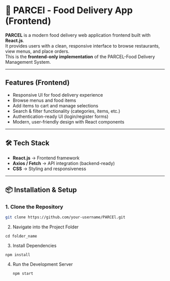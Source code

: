 # 🍴 PARCEl - Food Delivery App (Frontend)

**PARCEL** is a modern food delivery web application frontend built with **React.js**.  
It provides users with a clean, responsive interface to browse restaurants, view menus, and place orders.  
This is the **frontend-only implementation** of the PARCEL-Food Delivery Management System.

---

##  Features (Frontend)
-  Responsive UI for food delivery experience  
-  Browse menus and food items  
-  Add items to cart and manage selections  
-  Search & filter functionality (categories, items, etc.)  
-  Authentication-ready UI (login/register forms)  
-  Modern, user-friendly design with React components  

---

## 🛠 Tech Stack
- **React.js** → Frontend framework   
- **Axios / Fetch** → API integration (backend-ready)  
- **CSS** → Styling and responsiveness  

---

## 📦 Installation & Setup

### 1. Clone the Repository
```bash
git clone https://github.com/your-username/PARCEl.git
```
2. Navigate into the Project Folder
```
cd folder_name
```
3. Install Dependencies
```
npm install
```
4. Run the Development Server
   ```
   npm start

